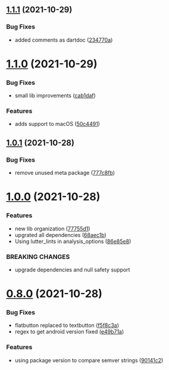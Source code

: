 ## [1.1.1](https://github.com/diegocosta/flutter_siren/compare/v1.1.0...v1.1.1) (2021-10-29)


### Bug Fixes

* added comments as dartdoc ([234770a](https://github.com/diegocosta/flutter_siren/commit/234770a4f1c562a743a67ff492e3683066ee0067))



# [1.1.0](https://github.com/diegocosta/flutter_siren/compare/v1.0.1...v1.1.0) (2021-10-29)


### Bug Fixes

* small lib improvements ([cab1daf](https://github.com/diegocosta/flutter_siren/commit/cab1daffb647a4d83c610b80d6c3774fdddb5967))


### Features

* adds support to macOS ([50c4491](https://github.com/diegocosta/flutter_siren/commit/50c449159bd108f25aeabc7aea1d8a1075f9d34e))



## [1.0.1](https://github.com/diegocosta/flutter_siren/compare/v1.0.0...v1.0.1) (2021-10-28)


### Bug Fixes

* remove unused meta package ([777c8fb](https://github.com/diegocosta/flutter_siren/commit/777c8fb5f058454f3e5662370ad120809c4a95b5))



# [1.0.0](https://github.com/diegocosta/flutter_siren/compare/v0.8.0...v1.0.0) (2021-10-28)


### Features

* new lib organization ([77755d1](https://github.com/diegocosta/flutter_siren/commit/77755d11cca73bae0bb87b96e83ae70e96b0d9fc))
* upgrated all dependencies ([68aec1b](https://github.com/diegocosta/flutter_siren/commit/68aec1bb05ccf7d1bd26c5ab67ee99527474b5dc))
* Using lutter_lints in analysis_options ([86e85e8](https://github.com/diegocosta/flutter_siren/commit/86e85e8bd9dadaf81be24b23f6c20a9217515503))


### BREAKING CHANGES

* upgrade dependencies and null safety support



# [0.8.0](https://github.com/diegocosta/flutter_siren/compare/v0.5.0...v0.8.0) (2021-10-28)


### Bug Fixes

* flatbutton replaced to textbutton ([f5f8c3a](https://github.com/diegocosta/flutter_siren/commit/f5f8c3a680bfe6a627a82c5b7534ccd0c462f07c))
* regex to get android version fixed ([e49b71a](https://github.com/diegocosta/flutter_siren/commit/e49b71a05c8fdc75909ec9c362b21542ddf3562f))


### Features

* using package version to compare semver strings ([90141c2](https://github.com/diegocosta/flutter_siren/commit/90141c26d83cc0448becad2b8e5cf8b9db1901d3))




